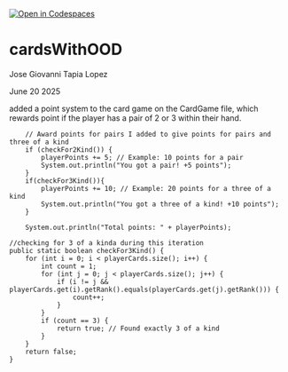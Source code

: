 [![Open in Codespaces](https://classroom.github.com/assets/launch-codespace-2972f46106e565e64193e422d61a12cf1da4916b45550586e14ef0a7c637dd04.svg)](https://classroom.github.com/open-in-codespaces?assignment_repo_id=19824761)
# cardsWithOOD

Jose Giovanni Tapia Lopez 

June 20 2025

added a point system to the card game on the CardGame file, which 
rewards point if the player has a pair of 2 or 3 within their hand.


        // Award points for pairs I added to give points for pairs and three of a kind
        if (checkFor2Kind()) {
            playerPoints += 5; // Example: 10 points for a pair
            System.out.println("You got a pair! +5 points");
        }
        if(checkFor3Kind()){
            playerPoints += 10; // Example: 20 points for a three of a kind
            System.out.println("You got a three of a kind! +10 points");
        }

        System.out.println("Total points: " + playerPoints);

    //checking for 3 of a kinda during this iteration 
    public static boolean checkFor3Kind() {
        for (int i = 0; i < playerCards.size(); i++) {
            int count = 1;
            for (int j = 0; j < playerCards.size(); j++) {
                if (i != j && playerCards.get(i).getRank().equals(playerCards.get(j).getRank())) {
                    count++;
                }
            }
            if (count == 3) {
                return true; // Found exactly 3 of a kind
            }
        }
        return false;
    }